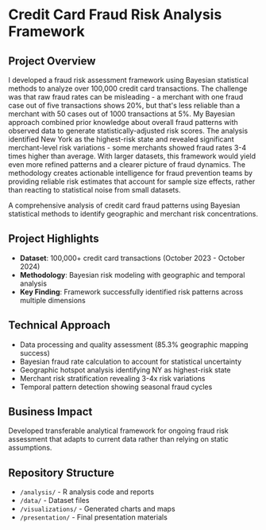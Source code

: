 # Credit Card Fraud Risk Analysis Framework

## Project Overview
I developed a fraud risk assessment framework using Bayesian statistical methods to analyze over 100,000 credit card transactions. 
The challenge was that raw fraud rates can be misleading - a merchant with one fraud case out of five transactions shows 20%, 
but that's less reliable than a merchant with 50 cases out of 1000 transactions at 5%.
My Bayesian approach combined prior knowledge about overall fraud patterns with observed data to generate statistically-adjusted 
risk scores. The analysis identified New York as the highest-risk state and revealed significant merchant-level risk 
variations - some merchants showed fraud rates 3-4 times higher than average.
With larger datasets, this framework would yield even more refined patterns and a clearer picture of fraud dynamics. 
The methodology creates actionable intelligence for fraud prevention teams by providing reliable risk estimates 
that account for sample size effects, rather than reacting to statistical noise from small datasets.

A comprehensive analysis of credit card fraud patterns using Bayesian statistical methods to identify geographic and merchant risk concentrations.

## Project Highlights
- **Dataset**: 100,000+ credit card transactions (October 2023 - October 2024)
- **Methodology**: Bayesian risk modeling with geographic and temporal analysis
- **Key Finding**: Framework successfully identified risk patterns across multiple dimensions

## Technical Approach
- Data processing and quality assessment (85.3% geographic mapping success)
- Bayesian fraud rate calculation to account for statistical uncertainty
- Geographic hotspot analysis identifying NY as highest-risk state
- Merchant risk stratification revealing 3-4x risk variations
- Temporal pattern detection showing seasonal fraud cycles

## Business Impact
Developed transferable analytical framework for ongoing fraud risk assessment that adapts to current data rather than relying on static assumptions.

## Repository Structure
- `/analysis/` - R analysis code and reports
- `/data/` - Dataset files
- `/visualizations/` - Generated charts and maps
- `/presentation/` - Final presentation materials



